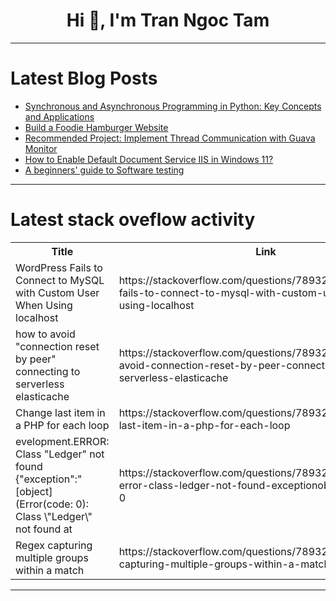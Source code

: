 <h1 align="center">Hi 👋, I'm Tran Ngoc Tam</h1>

---

# Latest Blog Posts 
<!-- BLOG-POST-LIST:START -->
- [Synchronous and Asynchronous Programming in Python: Key Concepts and Applications](https://dev.to/keshavadk/synchronous-and-asynchronous-programming-in-python-key-concepts-and-applications-28da)
- [Build a Foodie Hamburger Website](https://dev.to/abhishekgurjar/build-a-foodie-hamburger-website-gkl)
- [Recommended Project: Implement Thread Communication with Guava Monitor](https://dev.to/labex/recommended-project-implement-thread-communication-with-guava-monitor-3ng3)
- [How to Enable Default Document Service IIS in Windows 11?](https://dev.to/winsides/how-to-enable-default-document-service-iis-in-windows-11-4b3g)
- [A beginners&#39; guide to Software testing](https://dev.to/gayathribv/s-5951)
<!-- BLOG-POST-LIST:END -->

---

# Latest stack oveflow activity
<table>
  <tr><th>Title</th><th>Link</th></tr>
  <!-- STACKOVERFLOW:START --><tr><td>WordPress Fails to Connect to MySQL with Custom User When Using localhost</td><td>https://stackoverflow.com/questions/78932999/wordpress-fails-to-connect-to-mysql-with-custom-user-when-using-localhost</td></tr><tr><td>how to avoid &quot;connection reset by peer&quot; connecting to serverless elasticache</td><td>https://stackoverflow.com/questions/78932938/how-to-avoid-connection-reset-by-peer-connecting-to-serverless-elasticache</td></tr><tr><td>Change last item in a PHP for each loop</td><td>https://stackoverflow.com/questions/78932933/change-last-item-in-a-php-for-each-loop</td></tr><tr><td>evelopment.ERROR: Class &quot;Ledger&quot; not found {&quot;exception&quot;:&quot;[object] &lpar;Error&lpar;code: 0&rpar;: Class \&quot;Ledger\&quot; not found at</td><td>https://stackoverflow.com/questions/78932925/evelopment-error-class-ledger-not-found-exceptionobject-errorcode-0</td></tr><tr><td>Regex capturing multiple groups within a match</td><td>https://stackoverflow.com/questions/78932801/regex-capturing-multiple-groups-within-a-match</td></tr><!-- STACKOVERFLOW:END -->
</table>

---


